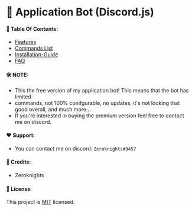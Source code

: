 # 🚀 Application Bot (Discord.js)


####  📔 Table Of Contents:
* [Features](https://github.com/Youniz/Minecraft-Factions-Bot/blob/main/docs/features.md)
* [Commands  List](https://github.com/Youniz/Minecraft-Factions-Bot/blob/main/docs/commands.md)
* [Installation-Guide](https://github.com/Youniz/Minecraft-Factions-Bot/blob/main/docs/installation-guide.md)
* [FAQ](https://github.com/Youniz/Minecraft-Factions-Bot/blob/main/docs/faq.md)

#### 🛠️ NOTE:
* This the free version of my application bot! This means that the bot has limited
* commands, not 100% conifgurable, no updates, it's not looking that good overall, and much more...
* If you're interested in buying the premium version feel free to contact me on discord. 

#### ❤️ Support:
* You can contact me on discord: `Zeroknights#9457`

#### 🌟 Credits:
* Zeroknights

#### 📝 License
This project is [MIT](https://github.com/Koolwiza/Bot-12/blob/master/LICENSE) licensed.
